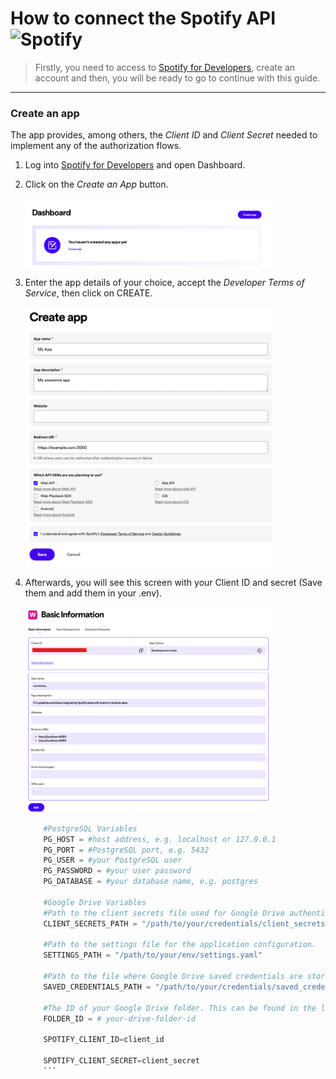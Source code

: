 # How to connect the Spotify API <img src="https://upload.wikimedia.org/wikipedia/commons/thumb/1/19/Spotify_logo_without_text.svg/2048px-Spotify_logo_without_text.svg.png" alt="Spotify" width="25px"/>

> Firstly, you need to access to [Spotify for Developers](https://developer.spotify.com/dashboard), create an account and then, you will be ready to go to continue with this guide.

---

### Create an app

The app provides, among others, the _Client ID_ and _Client Secret_ needed to implement any of the authorization flows.

1. Log into [Spotify for Developers](https://developer.spotify.com/dashboard) and open Dashboard.

2. Click on the _Create an App_ button.

    <img src="https://github.com/SEBASBELMOS/workshop-002/blob/main/assets/create_an_app.png" width="400"/>

3. Enter the app details of your choice, accept the _Developer Terms of Service_, then click on CREATE.

    <img src="https://github.com/SEBASBELMOS/workshop-002/blob/main/assets/createappdialog.png" width="400"/>

4. Afterwards, you will see this screen with your Client ID and secret (Save them and add them in your .env).

    <img src="https://github.com/SEBASBELMOS/workshop-002/blob/main/assets/info_api.png" width="400"/>

    ```python
        #PostgreSQL Variables
        PG_HOST = #host address, e.g. localhost or 127.0.0.1
        PG_PORT = #PostgreSQL port, e.g. 5432
        PG_USER = #your PostgreSQL user
        PG_PASSWORD = #your user password
        PG_DATABASE = #your database name, e.g. postgres

        #Google Drive Variables
        #Path to the client secrets file used for Google Drive authentication.
        CLIENT_SECRETS_PATH = "/path/to/your/credentials/client_secrets.json"

        #Path to the settings file for the application configuration.
        SETTINGS_PATH = "/path/to/your/env/settings.yaml"

        #Path to the file where Google Drive saved credentials are stored.
        SAVED_CREDENTIALS_PATH = "/path/to/your/credentials/saved_credentials.json"

        #The ID of your Google Drive folder. This can be found in the link in your folder.
        FOLDER_ID = # your-drive-folder-id

        SPOTIFY_CLIENT_ID=client_id

        SPOTIFY_CLIENT_SECRET=client_secret
        ```

